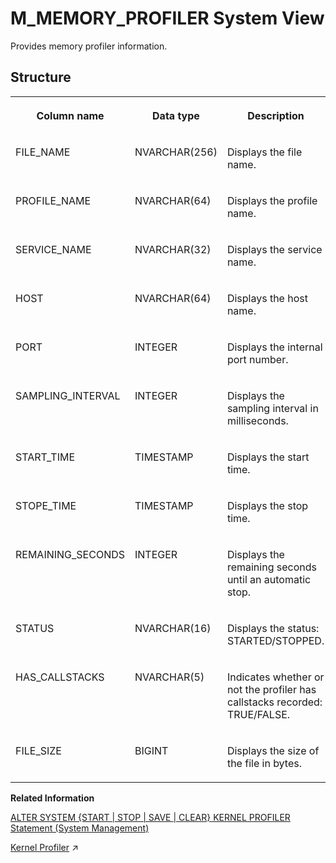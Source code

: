 <!-- loio9b9fc14858414427ba1cab6570864806 -->

# M\_MEMORY\_PROFILER System View

Provides memory profiler information.



## Structure


<table>
<tr>
<th valign="top">

Column name



</th>
<th valign="top">

Data type



</th>
<th valign="top">

Description



</th>
</tr>
<tr>
<td valign="top">

FILE\_NAME



</td>
<td valign="top">

NVARCHAR\(256\)



</td>
<td valign="top">

Displays the file name.



</td>
</tr>
<tr>
<td valign="top">

PROFILE\_NAME



</td>
<td valign="top">

NVARCHAR\(64\)



</td>
<td valign="top">

Displays the profile name.



</td>
</tr>
<tr>
<td valign="top">

SERVICE\_NAME



</td>
<td valign="top">

NVARCHAR\(32\)



</td>
<td valign="top">

Displays the service name.



</td>
</tr>
<tr>
<td valign="top">

HOST



</td>
<td valign="top">

NVARCHAR\(64\)



</td>
<td valign="top">

Displays the host name.



</td>
</tr>
<tr>
<td valign="top">

PORT



</td>
<td valign="top">

INTEGER



</td>
<td valign="top">

Displays the internal port number.



</td>
</tr>
<tr>
<td valign="top">

SAMPLING\_INTERVAL



</td>
<td valign="top">

INTEGER



</td>
<td valign="top">

Displays the sampling interval in milliseconds.



</td>
</tr>
<tr>
<td valign="top">

START\_TIME



</td>
<td valign="top">

TIMESTAMP



</td>
<td valign="top">

Displays the start time.



</td>
</tr>
<tr>
<td valign="top">

STOPE\_TIME



</td>
<td valign="top">

TIMESTAMP



</td>
<td valign="top">

Displays the stop time.



</td>
</tr>
<tr>
<td valign="top">

REMAINING\_SECONDS



</td>
<td valign="top">

INTEGER



</td>
<td valign="top">

Displays the remaining seconds until an automatic stop.



</td>
</tr>
<tr>
<td valign="top">

STATUS



</td>
<td valign="top">

NVARCHAR\(16\)



</td>
<td valign="top">

Displays the status: STARTED/STOPPED.



</td>
</tr>
<tr>
<td valign="top">

HAS\_CALLSTACKS



</td>
<td valign="top">

NVARCHAR\(5\)



</td>
<td valign="top">

Indicates whether or not the profiler has callstacks recorded: TRUE/FALSE.



</td>
</tr>
<tr>
<td valign="top">

FILE\_SIZE



</td>
<td valign="top">

BIGINT



</td>
<td valign="top">

Displays the size of the file in bytes.



</td>
</tr>
</table>

**Related Information**  


[ALTER SYSTEM \{START | STOP | SAVE | CLEAR\} KERNEL PROFILER Statement \(System Management\)](../../010-SQL-Reference/012-SQL-Statements/alter-system-start-stop-save-clear-kernel-profiler-statement-system-manageme-864e9b9.md "Manages the operation of the Kernel Profiler.")

[Kernel Profiler](https://help.sap.com/viewer/f9c5015e72e04fffa14d7d4f7267d897/2023_2_QRC/en-US/bdd27500bb571014b7f7e61e7c4cda04.html "The kernel profiler is a sampling profiler built into the SAP HANA database. It can be used to analyze performance issues and it collects, for example, information about frequent and/or expensive execution paths during query processing. It is inactive by default.") :arrow_upper_right:

